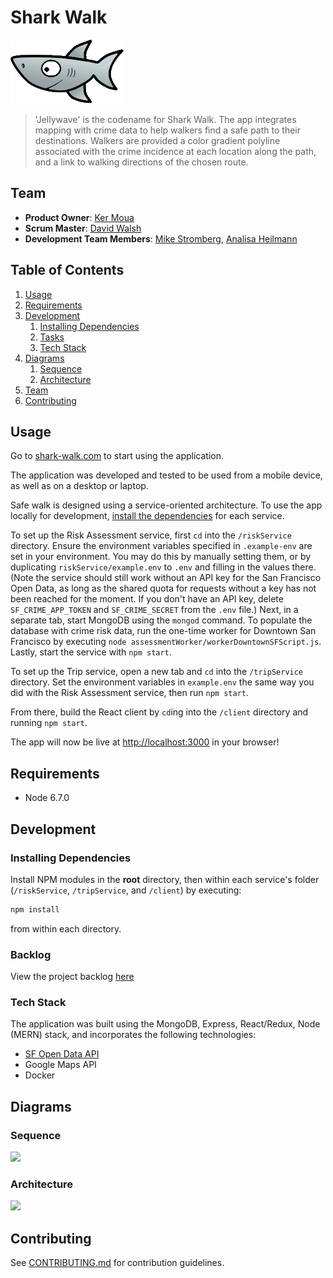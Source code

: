 # Shark Walk

<img src='readme/shark.png' />

> 'Jellywave' is the codename for Shark Walk. The app integrates
mapping with crime data to help walkers find a safe path to their destinations. Walkers are provided a color gradient polyline associated with the crime incidence at each location along the path, and a link to walking directions of the chosen route.

## Team

  - __Product Owner__: [Ker Moua](https://github.com/kmoua92)
  - __Scrum Master__: [David Walsh](https://github.com/rhinodavid)
  - __Development Team Members__: [Mike Stromberg](https://github.com/mjstromberg), [Analisa Heilmann](https://github.com/anaheilmann)

## Table of Contents

1. [Usage](#Usage)
1. [Requirements](#requirements)
1. [Development](#development)
    1. [Installing Dependencies](#installing-dependencies)
    1. [Tasks](#tasks)
    1. [Tech Stack](#techstack)
1. [Diagrams](#diagrams)
    1. [Sequence](#sequence)
    1. [Architecture](#architecture)
1. [Team](#team)
1. [Contributing](#contributing)

## Usage

Go to [shark-walk.com](http://shark-walk.com) to start using the application.

The application was developed and tested to be used from a mobile device, as well as on a desktop or laptop.

Safe walk is designed using a service-oriented architecture. To use the app locally for
development, [install the dependencies](#installing-dependencies) for each service.

To set up the Risk Assessment service, first `cd` into the `/riskService` directory.
Ensure the environment variables specified in `.example-env` are set in your environment.
You may do this by manually setting them, or by duplicating `riskService/example.env` to `.env`
and filling in the values there. (Note the service should still work without an API key for the San Francisco
Open Data, as long as the shared quota for requests without a key has not been reached for the
moment. If you don't have an API key, delete `SF_CRIME_APP_TOKEN` and `SF_CRIME_SECRET` from the
`.env` file.) Next, in a separate tab, start MongoDB using the `mongod` command.
To populate the database with crime risk data, run the one-time worker for Downtown San Francisco
by executing `node assessmentWorker/workerDowntownSFScript.js`. Lastly, start the
service with `npm start`.

To set up the Trip service, open a new tab and `cd` into the `/tripService` directory.
Set the environment variables in `example.env` the same way you did with the Risk Assessment service,
then run `npm start`.

From there, build the React client by `cd`ing into the `/client` directory and running
`npm start`.

The app will now be live at [http://localhost:3000](http://localhost:3000)
in your browser!

## Requirements

- Node 6.7.0

## Development

### Installing Dependencies

Install NPM modules in the **root** directory, then within each service's
folder (`/riskService`, `/tripService`, and `/client`) by executing:

```sh
npm install
```

from within each directory.

### Backlog

View the project backlog [here](https://waffle.io/sharkbox-labs/jellywave)

### Tech Stack

The application was built using the MongoDB, Express, React/Redux, Node (MERN) stack, and incorporates the following technologies:
- [SF Open Data API](https://data.sfgov.org/developers)
- Google Maps API
- Docker

## Diagrams

### Sequence
<img src='readme/SystemsDiagram.png' />

### Architecture
<img src='readme/SequenceDiagram.png' />

## Contributing

See [CONTRIBUTING.md](CONTRIBUTING.md) for contribution guidelines.
